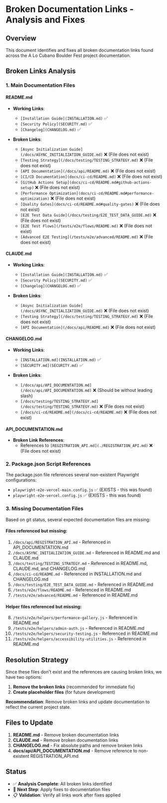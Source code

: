 # Broken Documentation Links - Analysis and Fixes

## Overview

This document identifies and fixes all broken documentation links found across the A Lo Cubano Boulder Fest project documentation.

## Broken Links Analysis

### 1. Main Documentation Files

#### README.md
- **Working Links**:
  - `[Installation Guide](INSTALLATION.md)` ✅
  - `[Security Policy](SECURITY.md)` ✅
  - `[Changelog](CHANGELOG.md)` ✅

- **Broken Links**:
  - `[Async Initialization Guide](/docs/ASYNC_INITIALIZATION_GUIDE.md)` ❌ (File does not exist)
  - `[Testing Strategy](/docs/testing/TESTING_STRATEGY.md)` ❌ (File does not exist)
  - `[API Documentation](/docs/api/README.md)` ❌ (File does not exist)
  - `[CI/CD Documentation](docs/ci-cd/README.md)` ❌ (File does not exist)
  - `[GitHub Actions Setup](docs/ci-cd/README.md#github-actions-setup)` ❌ (File does not exist)
  - `[Performance Optimization](docs/ci-cd/README.md#performance-optimization)` ❌ (File does not exist)
  - `[Quality Gates](docs/ci-cd/README.md#quality-gates)` ❌ (File does not exist)
  - `[E2E Test Data Guide](/docs/testing/E2E_TEST_DATA_GUIDE.md)` ❌ (File does not exist)
  - `[E2E Test Flows](/tests/e2e/flows/README.md)` ❌ (File does not exist)
  - `[Advanced E2E Testing](/tests/e2e/advanced/README.md)` ❌ (File does not exist)

#### CLAUDE.md
- **Working Links**:
  - `[Installation Guide](INSTALLATION.md)` ✅
  - `[Security Policy](SECURITY.md)` ✅
  - `[Changelog](CHANGELOG.md)` ✅

- **Broken Links**:
  - `[Async Initialization Guide](/docs/ASYNC_INITIALIZATION_GUIDE.md)` ❌ (File does not exist)
  - `[Testing Strategy](/docs/testing/TESTING_STRATEGY.md)` ❌ (File does not exist)
  - `[API Documentation](/docs/api/README.md)` ❌ (File does not exist)

#### CHANGELOG.md
- **Working Links**:
  - `[INSTALLATION.md](INSTALLATION.md)` ✅
  - `[SECURITY.md](SECURITY.md)` ✅

- **Broken Links**:
  - `[/docs/api/API_DOCUMENTATION.md](/docs/api/API_DOCUMENTATION.md)` ❌ (Should be without leading slash)
  - `[/docs/testing/TESTING_STRATEGY.md](/docs/testing/TESTING_STRATEGY.md)` ❌ (File does not exist)
  - `[/docs/ci-cd/README.md](/docs/ci-cd/README.md)` ❌ (File does not exist)

#### API_DOCUMENTATION.md
- **Broken Link References**:
  - References to `[REGISTRATION_API.md](./REGISTRATION_API.md)` ❌ (File does not exist)

### 2. Package.json Script References

The package.json file references several non-existent Playwright configurations:

- `playwright-e2e-vercel-main.config.js` ✅ (EXISTS - this was found)
- `playwright-e2e-vercel.config.js` ✅ (EXISTS - this was found)

### 3. Missing Documentation Files

Based on git status, several expected documentation files are missing:

#### Files referenced but missing:
1. `/docs/api/REGISTRATION_API.md` - Referenced in API_DOCUMENTATION.md
2. `/docs/ASYNC_INITIALIZATION_GUIDE.md` - Referenced in README.md and CLAUDE.md
3. `/docs/testing/TESTING_STRATEGY.md` - Referenced in README.md, CLAUDE.md, and CHANGELOG.md
4. `/docs/ci-cd/README.md` - Referenced in INSTALLATION.md and CHANGELOG.md
5. `/docs/testing/E2E_TEST_DATA_GUIDE.md` - Referenced in README.md
6. `/tests/e2e/flows/README.md` - Referenced in README.md
7. `/tests/e2e/advanced/README.md` - Referenced in README.md

#### Helper files referenced but missing:
8. `/tests/e2e/helpers/performance-gallery.js` - Referenced in README.md
9. `/tests/e2e/helpers/admin-auth.js` - Referenced in README.md
10. `/tests/e2e/helpers/security-testing.js` - Referenced in README.md
11. `/tests/e2e/helpers/accessibility-utilities.js` - Referenced in README.md

## Resolution Strategy

Since these files don't exist and the references are causing broken links, we have two options:

1. **Remove the broken links** (recommended for immediate fix)
2. **Create placeholder files** (for future development)

**Recommendation**: Remove broken links and update documentation to reflect the current project state.

## Files to Update

1. **README.md** - Remove broken documentation links
2. **CLAUDE.md** - Remove broken documentation links  
3. **CHANGELOG.md** - Fix absolute paths and remove broken links
4. **docs/api/API_DOCUMENTATION.md** - Remove reference to non-existent REGISTRATION_API.md

## Status

- ✅ **Analysis Complete**: All broken links identified
- 🔄 **Next Step**: Apply fixes to documentation files
- 📋 **Validation**: Verify all links work after fixes applied